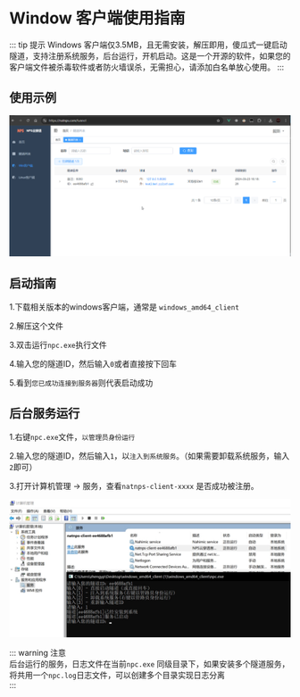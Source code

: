 # Window 客户端使用指南

::: tip 提示
Windows 客户端仅3.5MB，且无需安装，解压即用，傻瓜式一键启动隧道，支持注册系统服务，后台运行，开机启动。这是一个开源的软件，如果您的客户端文件被杀毒软件或者防火墙误杀，无需担心，请添加白名单放心使用。
::: 


## 使用示例

![windows](windows.gif)

## 启动指南

1.下载相关版本的windows客户端，通常是 `windows_amd64_client`

2.解压这个文件

3.双击运行`npc.exe`执行文件

4.输入您的隧道ID，然后输入`0`或者直接按下回车

5.看到`您已成功连接到服务器`则代表启动成功  


## 后台服务运行

1.右键`npc.exe`文件，`以管理员身份运行`

2.输入您的隧道ID，然后输入`1`，以`注入到系统服务`。（如果需要卸载系统服务，输入`2`即可）

3.打开计算机管理 -> 服务，查看`natnps-client-xxxx` 是否成功被注册。

![win-install](win-install.jpg)

::: warning  注意  
后台运行的服务，日志文件在当前`npc.exe` 同级目录下，如果安装多个隧道服务，将共用一个`npc.log`日志文件，可以创建多个目录实现日志分离  
:::